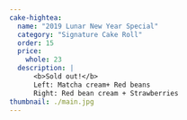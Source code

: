 ```yaml
---
cake-hightea:
  name: "2019 Lunar New Year Special"
  category: "Signature Cake Roll"
  order: 15
  price:
    whole: 23
  description: |
      <b>Sold out!</b>
      Left: Matcha cream+ Red beans
      Right: Red bean cream + Strawberries
thumbnail: ./main.jpg
---
```

